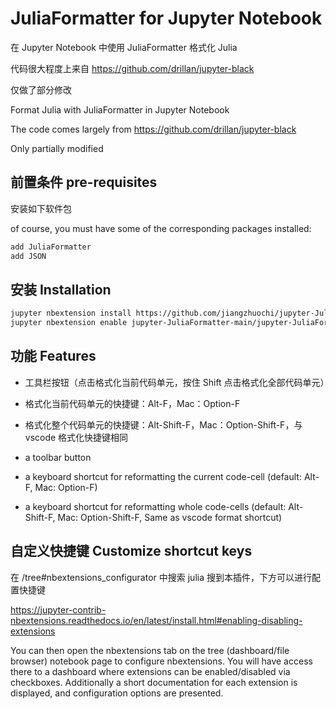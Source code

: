 # JuliaFormatter for Jupyter Notebook

在 Jupyter Notebook 中使用 JuliaFormatter 格式化 Julia

代码很大程度上来自 https://github.com/drillan/jupyter-black 

仅做了部分修改



Format Julia with JuliaFormatter in Jupyter Notebook

The code comes largely from https://github.com/drillan/jupyter-black

Only partially modified

## 前置条件 pre-requisites

安装如下软件包

of course, you must have some of the corresponding packages installed:

```julia
add JuliaFormatter
add JSON
```

## 安装 Installation

```bash
jupyter nbextension install https://github.com/jiangzhuochi/jupyter-JuliaFormatter/archive/main.zip --user
jupyter nbextension enable jupyter-JuliaFormatter-main/jupyter-JuliaFormatter
```

## 功能 Features

- 工具栏按钮（点击格式化当前代码单元，按住 Shift 点击格式化全部代码单元）
- 格式化当前代码单元的快捷键：Alt-F，Mac：Option-F
- 格式化整个代码单元的快捷键：Alt-Shift-F，Mac：Option-Shift-F，与 vscode 格式化快捷键相同

- a toolbar button
- a keyboard shortcut for reformatting the current code-cell (default: Alt-F, Mac: Option-F)
- a keyboard shortcut for reformatting whole code-cells (default: Alt-Shift-F, Mac: Option-Shift-F, Same as vscode format shortcut)

## 自定义快捷键 Customize shortcut keys

在 /tree#nbextensions_configurator 中搜索 julia 搜到本插件，下方可以进行配置快捷键

https://jupyter-contrib-nbextensions.readthedocs.io/en/latest/install.html#enabling-disabling-extensions

You can then open the nbextensions tab on the tree (dashboard/file browser) notebook page to configure nbextensions. You will have access there to a dashboard where extensions can be enabled/disabled via checkboxes. Additionally a short documentation for each extension is displayed, and configuration options are presented.